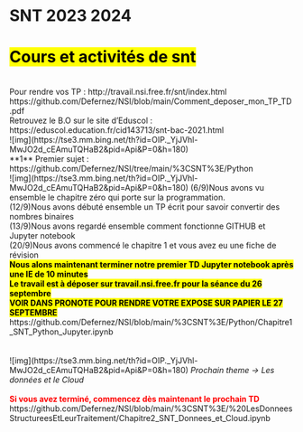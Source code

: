 # SNT 2023 2024
<h1><mark>Cours et activités de snt</mark></h1>
<br>Pour rendre vos TP : http://travail.nsi.free.fr/snt/index.html <br>
https://github.com/Defernez/NSI/blob/main/Comment_deposer_mon_TP_TD.pdf <br>
Retrouvez le B.O sur le site d’Eduscol : https://eduscol.education.fr/cid143713/snt-bac-2021.html
<br>
![img](https://tse3.mm.bing.net/th?id=OIP._YjJVhl-MwJO2d_cEAmuTQHaB2&pid=Api&P=0&h=180)
<br>
**1** Premier sujet : https://github.com/Defernez/NSI/tree/main/%3CSNT%3E/Python
<br>
![img](https://tse3.mm.bing.net/th?id=OIP._YjJVhl-MwJO2d_cEAmuTQHaB2&pid=Api&P=0&h=180)
(6/9)Nous avons vu ensemble le chapitre zéro qui porte sur la programmation.<br>
(12/9)Nous avons débuté ensemble un TP écrit pour savoir convertir des nombres binaires <br>
(13/9)Nous avons regardé ensemble comment fonctionne GITHUB et Jupyter notebook <br>
(20/9)Nous avons commencé le chapitre 1 et vous avez eu une fiche de révision <br>
<b><mark>Nous alons maintenant terminer notre premier TD Jupyter notebook après une IE de 10 minutes </b></mark><br>
<b><mark>Le travail est à déposer sur travail.nsi.free.fr pour la séance du 26 septembre </b></mark><br>
<b><mark>VOIR DANS PRONOTE POUR RENDRE VOTRE EXPOSE SUR PAPIER LE 27 SEPTEMBRE </b></mark><br>
https://github.com/Defernez/NSI/blob/main/%3CSNT%3E/Python/Chapitre1_SNT_Python_Jupyter.ipynb
<br><br><br>
![img](https://tse3.mm.bing.net/th?id=OIP._YjJVhl-MwJO2d_cEAmuTQHaB2&pid=Api&P=0&h=180)
<i>Prochain theme -> Les données et le Cloud</i><br>
<br>
<font color="red"><b>Si vous avez terminé, commencez dès maintenant le prochain TD</b></font>
<br>https://github.com/Defernez/NSI/blob/main/%3CSNT%3E/%20LesDonneesStructureesEtLeurTraitement/Chapitre2_SNT_Donnees_et_Cloud.ipynb

